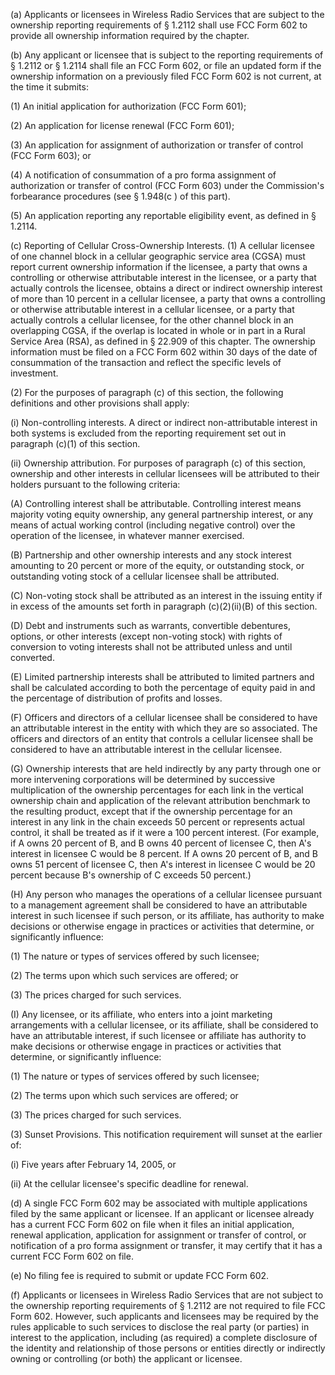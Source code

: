 (a) Applicants or licensees in Wireless Radio Services that are subject to the ownership reporting requirements of § 1.2112 shall use FCC Form 602 to provide all ownership information required by the chapter.

(b) Any applicant or licensee that is subject to the reporting requirements of § 1.2112 or § 1.2114 shall file an FCC Form 602, or file an updated form if the ownership information on a previously filed FCC Form 602 is not current, at the time it submits:

(1) An initial application for authorization (FCC Form 601);

(2) An application for license renewal (FCC Form 601);
                                    

(3) An application for assignment of authorization or transfer of control (FCC Form 603); or

(4) A notification of consummation of a pro forma assignment of authorization or transfer of control (FCC Form 603) under the Commission's forbearance procedures (see § 1.948(c ) of this part).

(5) An application reporting any reportable eligibility event, as defined in § 1.2114.

(c) Reporting of Cellular Cross-Ownership Interests. (1) A cellular licensee of one channel block in a cellular geographic service area (CGSA) must report current ownership information if the licensee, a party that owns a controlling or otherwise attributable interest in the licensee, or a party that actually controls the licensee, obtains a direct or indirect ownership interest of more than 10 percent in a cellular licensee, a party that owns a controlling or otherwise attributable interest in a cellular licensee, or a party that actually controls a cellular licensee, for the other channel block in an overlapping CGSA, if the overlap is located in whole or in part in a Rural Service Area (RSA), as defined in § 22.909 of this chapter. The ownership information must be filed on a FCC Form 602 within 30 days of the date of consummation of the transaction and reflect the specific levels of investment.

(2) For the purposes of paragraph (c) of this section, the following definitions and other provisions shall apply:

(i) Non-controlling interests. A direct or indirect non-attributable interest in both systems is excluded from the reporting requirement set out in paragraph (c)(1) of this section.

(ii) Ownership attribution. For purposes of paragraph (c) of this section, ownership and other interests in cellular licensees will be attributed to their holders pursuant to the following criteria:

(A) Controlling interest shall be attributable. Controlling interest means majority voting equity ownership, any general partnership interest, or any means of actual working control (including negative control) over the operation of the licensee, in whatever manner exercised.

(B) Partnership and other ownership interests and any stock interest amounting to 20 percent or more of the equity, or outstanding stock, or outstanding voting stock of a cellular licensee shall be attributed.

(C) Non-voting stock shall be attributed as an interest in the issuing entity if in excess of the amounts set forth in paragraph (c)(2)(ii)(B) of this section.

(D) Debt and instruments such as warrants, convertible debentures, options, or other interests (except non-voting stock) with rights of conversion to voting interests shall not be attributed unless and until converted.

(E) Limited partnership interests shall be attributed to limited partners and shall be calculated according to both the percentage of equity paid in and the percentage of distribution of profits and losses.

(F) Officers and directors of a cellular licensee shall be considered to have an attributable interest in the entity with which they are so associated. The officers and directors of an entity that controls a cellular licensee shall be considered to have an attributable interest in the cellular licensee.

(G) Ownership interests that are held indirectly by any party through one or more intervening corporations will be determined by successive multiplication of the ownership percentages for each link in the vertical ownership chain and application of the relevant attribution benchmark to the resulting product, except that if the ownership percentage for an interest in any link in the chain exceeds 50 percent or represents actual control, it shall be treated as if it were a 100 percent interest. (For example, if A owns 20 percent of B, and B owns 40 percent of licensee C, then A's interest in licensee C would be 8 percent. If A owns 20 percent of B, and B owns 51 percent of licensee C, then A's interest in licensee C would be 20 percent because B's ownership of C exceeds 50 percent.)

(H) Any person who manages the operations of a cellular licensee pursuant to a management agreement shall be considered to have an attributable interest in such licensee if such person, or its affiliate, has authority to make decisions or otherwise engage in practices or activities that determine, or significantly influence:

(1) The nature or types of services offered by such licensee;

(2) The terms upon which such services are offered; or

(3) The prices charged for such services.

(I) Any licensee, or its affiliate, who enters into a joint marketing arrangements with a cellular licensee, or its affiliate, shall be considered to have an attributable interest, if such licensee or affiliate has authority to make decisions or otherwise engage in practices or activities that determine, or significantly influence:

(1) The nature or types of services offered by such licensee;

(2) The terms upon which such services are offered; or

(3) The prices charged for such services.

(3) Sunset Provisions. This notification requirement will sunset at the earlier of:

(i) Five years after February 14, 2005, or

(ii) At the cellular licensee's specific deadline for renewal.

(d) A single FCC Form 602 may be associated with multiple applications filed by the same applicant or licensee. If an applicant or licensee already has a current FCC Form 602 on file when it files an initial application, renewal application, application for assignment or transfer of control, or notification of a pro forma assignment or transfer, it may certify that it has a current FCC Form 602 on file.

(e) No filing fee is required to submit or update FCC Form 602.

(f) Applicants or licensees in Wireless Radio Services that are not subject to the ownership reporting requirements of § 1.2112 are not required to file FCC Form 602. However, such applicants and licensees may be required by the rules applicable to such services to disclose the real party (or parties) in interest to the application, including (as required) a complete disclosure of the identity and relationship of those persons or entities directly or indirectly owning or controlling (or both) the applicant or licensee.

